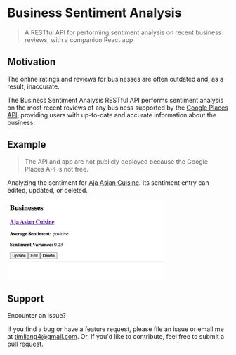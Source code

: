 # Business Sentiment Analysis

>A RESTful API for performing sentiment analysis on recent business reviews, with a companion React app

## Motivation

The online ratings and reviews for businesses are often outdated and, as a result, inaccurate.

The Business Sentiment Analysis RESTful API performs sentiment analysis on the most recent reviews of any business supported by the [Google Places API](https://developers.google.com/maps/documentation/places/web-service/overview), providing users with up-to-date and accurate information about the business.

## Example

>The API and app are not publicly deployed because the Google Places API is not free.

Analyzing the sentiment for [Aja Asian Cuisine](https://www.google.com/maps/place/Aja+Asian+Cuisine/@40.420953,-74.655754,779m/data=!3m2!1e3!4b1!4m6!3m5!1s0x89c3e89a69512f01:0x9014df1b2e11661c!8m2!3d40.420953!4d-74.655754!16s%2Fg%2F11c60mlz_1?entry=ttu). Its sentiment entry can edited, updated, or deleted.

<img src="images/reading.png" width=360>

## Support

Encounter an issue?

If you find a bug or have a feature request, please file an issue or email me at timliang4@gmail.com. Or, if you'd like to contribute, feel free to submit a pull request.
